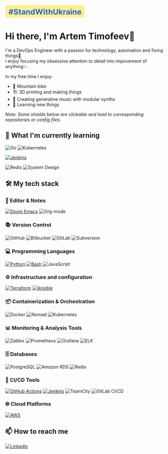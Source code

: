 [![Stand With Ukraine](https://raw.githubusercontent.com/vshymanskyy/StandWithUkraine/main/badges/StandWithUkraine.svg)](https://stand-with-ukraine.pp.ua)

# Hi there, I'm Artem Timofeev👋

I'm a DevOps Engineer with a passion for technology, automation and fixing things👷. \
I enjoy focusing my obsessive attention to detail into impovement of anything✨.

In my free time I enjoy:

- 🚵 Mountain bike
- 🏗 3D printing and making things
- 🎹 Creating generative music with modular synths
- 📖 Learning new things

<em>Note: Some shields below are clickable and lead to corresponding repositories or config files.</em>

## 🌱 What I'm currently learning

<picture>
  <img alt="Go" src="https://img.shields.io/badge/-Go-00aed8?logo=go&logoColor=white">
</picture>

<picture>
  <img alt="Kubernetes" src="https://img.shields.io/badge/-Kubernetes-316ce6?logo=kubernetes&logoColor=white">
</picture>

[![Jenkins](https://img.shields.io/badge/-Jenkins-e4313e?logo=jenkins&logoColor=white)](https://github.com/atimofeev/learning/tree/main/jenkins)

<picture>
  <img alt="Redis" src="https://img.shields.io/badge/-Redis-d82c20?logo=redis&logoColor=ffffff">
</picture>

<picture>
  <img alt="System Design" src="https://img.shields.io/badge/-System_Design-000000?logoColor=white">
</picture>

## 🛠 My tech stack

### 📝 Editor & Notes

[![Doom Emacs](https://img.shields.io/badge/-Doom_Emacs-8558b7?logo=gnu-emacs&logoColor=3b1b54)](https://github.com/atimofeev/dotfiles/tree/main/doom)
<picture>
  <img alt="Org-mode" src="https://img.shields.io/badge/-Org_Mode-8558b7?logo=Org&logoColor=77aa99">
</picture>

### 📚 Version Control

<picture>
  <img alt="GitHub" src="https://img.shields.io/badge/-GitHub-000000?logo=GitHub">
</picture>
<picture>
  <img alt="Bitbucket" src="https://img.shields.io/badge/-Bitbucket-155bcb?logo=bitbucket&logoColor=white">
</picture>
<picture>
  <img alt="GitLab" src="https://img.shields.io/badge/-GitLab-FCA121?logo=gitlab&logoColor=e34930">
</picture>
<picture>
  <img alt="Subversion" src="https://img.shields.io/badge/-Subversion-849fcb?logo=subversion&logoColor=white">
</picture>

### 💻 Programming Languages

[![Python](https://img.shields.io/badge/-Python-346c99?logo=python&logoColor=ffcd3a)](https://github.com/atimofeev/learning/tree/main/python)
[![Bash](https://img.shields.io/badge/-Bash-232c34?logo=gnu-bash&logoColor=4ca920)](https://github.com/atimofeev/dotfiles)
<picture>
  <img alt="JavaScript" src="https://img.shields.io/badge/-JavaScript-efd81d?logo=JavaScript&logoColor=000000">
</picture>

### ⚙ Infrastructure and configuration

[![Terraform](https://img.shields.io/badge/-Terraform-7b42bc?logo=terraform&logoColor=white)](https://github.com/atimofeev/learning/tree/main/terraform)
[![Ansible](https://img.shields.io/badge/-Ansible-EE0000?logo=ansible&logoColor=151515)](https://github.com/atimofeev/learning/tree/main/ansible/)

### 📦 Containerization & Orchestration

<picture>
  <img alt="Docker" src="https://img.shields.io/badge/-Docker-086dd7?logo=docker&logoColor=white">
</picture>
<picture>
  <img alt="Nomad" src="https://img.shields.io/badge/-Nomad-2cbc85?logo=hashicorp&logoColor=black">
</picture>
<picture>
  <img alt="Kubernetes" src="https://img.shields.io/badge/-Kubernetes-316ce6?logo=kubernetes&logoColor=white">
</picture>

### 📊 Monitoring & Analysis Tools

<picture>
  <img alt="Zabbix" src="https://img.shields.io/badge/-Zabbix-cd0000?logo=zotero&logoColor=white">
</picture>
<picture>
  <img alt="Prometheus" src="https://img.shields.io/badge/-Prometheus-e0502c?logo=prometheus&logoColor=ffffff">
</picture>
<picture>
  <img alt="Grafana" src="https://img.shields.io/badge/-Grafana-f05a23?logo=grafana&logoColor=fbc803">
</picture>
<picture>
  <img alt="ELK" src="https://img.shields.io/badge/-ELK-38bfb0?logo=elasticsearch&logoColor=f0c000">
</picture>

### 🗄 Databases

<picture>
  <img alt="PostgreSQL" src="https://img.shields.io/badge/-PostgreSQL-396c94?logo=postgresql&logoColor=white">
</picture>
<picture>
  <img alt="Amazon RDS" src="https://img.shields.io/badge/-Amazon%20RDS-ff9c08?logo=amazonrds&logoColor=21405c">
</picture>
<picture>
  <img alt="Redis" src="https://img.shields.io/badge/-Redis-d82c20?logo=redis&logoColor=ffffff">
</picture>

### 🚀 CI/CD Tools

[![GitHub Actions](https://img.shields.io/badge/-GitHub_Actions-278cff?logo=github-actions&logoColor=white)](https://github.com/atimofeev/learning-github-actions)
[![Jenkins](https://img.shields.io/badge/-Jenkins-e4313e?logo=jenkins&logoColor=white)](https://github.com/atimofeev/learning/tree/main/jenkins)
<picture>
  <img alt="TeamCity" src="https://img.shields.io/badge/-TeamCity-000000?logo=teamcity&logoColor=05b3ed">
</picture>
<picture>
  <img alt="GitLab CI/CD" src="https://img.shields.io/badge/-GitLab_CI/CD-FCA121?logo=gitlab&logoColor=e34930">
</picture>

### 🌐 Cloud Platforms

[![AWS](https://img.shields.io/badge/-AWS-ff9c08?logo=amazon-aws&logoColor=2c3644)](https://github.com/atimofeev/learning/tree/main/terraform)

## 📫 How to reach me

[![LinkedIn](https://img.shields.io/badge/LinkedIn-Artem_Timofeev-0a66c2?logo=linkedin&logoColor=0a66c2)](https://www.linkedin.com/in/artem-timofeev-240b7a14b/)
